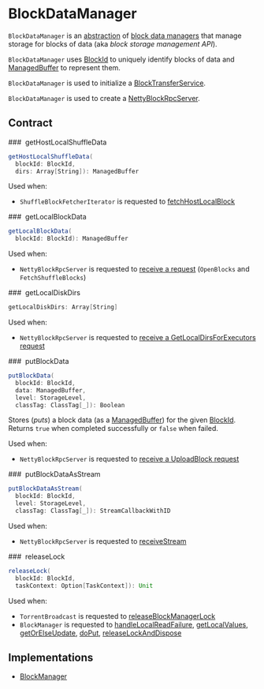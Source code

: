 # BlockDataManager

`BlockDataManager` is an [abstraction](#contract) of [block data managers](#implementations) that manage storage for blocks of data (aka _block storage management API_).

`BlockDataManager` uses [BlockId](BlockId.md) to uniquely identify blocks of data and [ManagedBuffer](../network/ManagedBuffer.md) to represent them.

`BlockDataManager` is used to initialize a [BlockTransferService](BlockTransferService.md#init).

`BlockDataManager` is used to create a [NettyBlockRpcServer](NettyBlockRpcServer.md).

## Contract

### <span id="getHostLocalShuffleData"> getHostLocalShuffleData

```scala
getHostLocalShuffleData(
  blockId: BlockId,
  dirs: Array[String]): ManagedBuffer
```

Used when:

* `ShuffleBlockFetcherIterator` is requested to [fetchHostLocalBlock](ShuffleBlockFetcherIterator.md#fetchHostLocalBlock)

### <span id="getLocalBlockData"> getLocalBlockData

```scala
getLocalBlockData(
  blockId: BlockId): ManagedBuffer
```

Used when:

* `NettyBlockRpcServer` is requested to [receive a request](NettyBlockRpcServer.md#receive) (`OpenBlocks` and `FetchShuffleBlocks`)

### <span id="getLocalDiskDirs"> getLocalDiskDirs

```scala
getLocalDiskDirs: Array[String]
```

Used when:

* `NettyBlockRpcServer` is requested to [receive a GetLocalDirsForExecutors request](NettyBlockRpcServer.md#receive)

### <span id="putBlockData"> putBlockData

```scala
putBlockData(
  blockId: BlockId,
  data: ManagedBuffer,
  level: StorageLevel,
  classTag: ClassTag[_]): Boolean
```

Stores (_puts_) a block data (as a [ManagedBuffer](../network/ManagedBuffer.md)) for the given [BlockId](BlockId.md). Returns `true` when completed successfully or `false` when failed.

Used when:

* `NettyBlockRpcServer` is requested to [receive a UploadBlock request](NettyBlockRpcServer.md#UploadBlock)

### <span id="putBlockDataAsStream"> putBlockDataAsStream

```scala
putBlockDataAsStream(
  blockId: BlockId,
  level: StorageLevel,
  classTag: ClassTag[_]): StreamCallbackWithID
```

Used when:

* `NettyBlockRpcServer` is requested to [receiveStream](NettyBlockRpcServer.md#receiveStream)

### <span id="releaseLock"> releaseLock

```scala
releaseLock(
  blockId: BlockId,
  taskContext: Option[TaskContext]): Unit
```

Used when:

* `TorrentBroadcast` is requested to [releaseBlockManagerLock](../broadcast-variables/TorrentBroadcast.md#releaseBlockManagerLock)
* `BlockManager` is requested to [handleLocalReadFailure](BlockManager.md#handleLocalReadFailure), [getLocalValues](BlockManager.md#getLocalValues), [getOrElseUpdate](BlockManager.md#getOrElseUpdate), [doPut](BlockManager.md#doPut), [releaseLockAndDispose](BlockManager.md#releaseLockAndDispose)

## Implementations

* [BlockManager](BlockManager.md)
